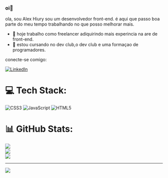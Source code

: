 ### oi👋

ola, sou Alex Hiury sou um desenvolvedor front-end.
é aqui que passo boa parte do meu tempo trabalhando no que posso melhorar mais.


- 🔭 hoje trabalho como freelancer adiquirindo mais experincia na are de front-end.
- 🌱 estou cursando no dev club,o dev club e uma formaçao de programadores.

conecte-se comigo:
		
[![LinkedIn](https://img.shields.io/badge/LinkedIn-%230077B5.svg?logo=linkedin&logoColor=white)](https://linkedin.com/in/https://www.linkedin.com/in/alex-hiury?lipi=urn%3Ali%3Apage%3Ad_flagship3_profile_view_base_contact_details%3BE9dQJV8DQkeuuF1fgMwb1g%3D%3D )

# 💻 Tech Stack:
![CSS3](https://img.shields.io/badge/css3-%231572B6.svg?style=for-the-badge&logo=css3&logoColor=white) ![JavaScript](https://img.shields.io/badge/javascript-%23323330.svg?style=for-the-badge&logo=javascript&logoColor=%23F7DF1E) ![HTML5](https://img.shields.io/badge/html5-%23E34F26.svg?style=for-the-badge&logo=html5&logoColor=white)
# 📊 GitHub Stats:
![](https://github-readme-stats.vercel.app/api?username=HIURY14&theme=dracula&hide_border=false&include_all_commits=false&count_private=false)<br/>
![](https://github-readme-streak-stats.herokuapp.com/?user=HIURY14&theme=dracula&hide_border=false)<br/>
![](https://github-readme-stats.vercel.app/api/top-langs/?username=HIURY14&theme=dracula&hide_border=false&include_all_commits=false&count_private=false&layout=compact)

---
[![](https://visitcount.itsvg.in/api?id=HIURY14&icon=0&color=0)](https://visitcount.itsvg.in)
 
